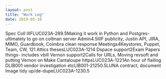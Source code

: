 ```yaml
---
layout: post
title: "Work Log"
date: 2019-05-10
---
```

<tr><td>Spec Coll IIIF</td><td>LUC023A-28</td><td>9.5</td><td>Making it work in Python and Postgres- ultimately to go on collman server </td></tr>
<tr><td>Admin</td><td></td><td>4.5</td><td>IIIF publicity, Justin API, JIRA, MIMO, Guardbook, Coimbra clean response</td></tr>
<tr><td>Meetings</td><td></td><td>4</td><td>Keystores, Puppet, Team, CW, 121</td></tr>
<tr><td>Attics theses</td><td>LUC023A-121</td><td>4</td><td></td></tr>
<tr><td>Dspace support</td><td></td><td>2</td><td>Exam Papers things- includes vbill</td></tr>
<tr><td>Vernon support</td><td></td><td>2</td><td>Calls for URLs, Moving revsoft and putting Vernon on</td></tr>
<tr><td>Make Cantaloupe https</td><td>LUC023A-122</td><td>1</td><td>An hour of flailing</td></tr>
<tr><td>DLIB001 vendor investigation etc</td><td>LIB001-2125</td><td>0.5</td><td>LUNA contract, document</td></tr>
<tr><td>Image tidy up/de-dupe</td><td>LUC023A-123</td><td>0.5</td><td></td></tr>
